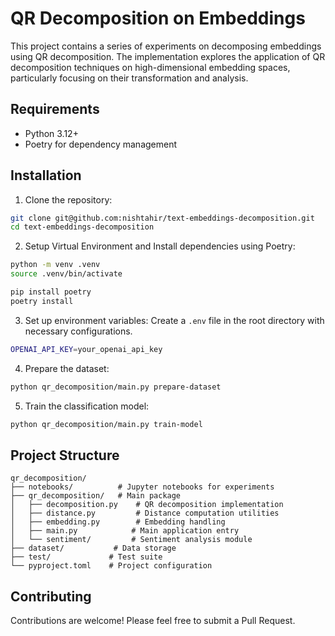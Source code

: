 # QR Decomposition on Embeddings

This project contains a series of experiments on decomposing embeddings using QR decomposition. The implementation explores the application of QR decomposition techniques on high-dimensional embedding spaces, particularly focusing on their transformation and analysis.

## Requirements

- Python 3.12+
- Poetry for dependency management

## Installation

1. Clone the repository:
```bash
git clone git@github.com:nishtahir/text-embeddings-decomposition.git
cd text-embeddings-decomposition
```

2. Setup Virtual Environment and Install dependencies using Poetry:
```bash
python -m venv .venv
source .venv/bin/activate

pip install poetry
poetry install
```

3. Set up environment variables:
Create a `.env` file in the root directory with necessary configurations.

```bash
OPENAI_API_KEY=your_openai_api_key
```

4. Prepare the dataset:

```bash
python qr_decomposition/main.py prepare-dataset
```

5. Train the classification model:

```bash
python qr_decomposition/main.py train-model
```


## Project Structure

```
qr_decomposition/
├── notebooks/          # Jupyter notebooks for experiments
├── qr_decomposition/   # Main package
│   ├── decomposition.py    # QR decomposition implementation
│   ├── distance.py         # Distance computation utilities
│   ├── embedding.py        # Embedding handling
│   ├── main.py            # Main application entry
│   └── sentiment/         # Sentiment analysis module
├── dataset/           # Data storage
├── test/             # Test suite
└── pyproject.toml    # Project configuration
```

## Contributing

Contributions are welcome! Please feel free to submit a Pull Request.